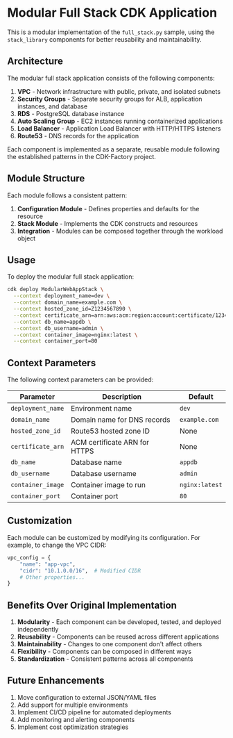 # Modular Full Stack CDK Application

This is a modular implementation of the `full_stack.py` sample, using the `stack_library` components for better reusability and maintainability.

## Architecture

The modular full stack application consists of the following components:

1. **VPC** - Network infrastructure with public, private, and isolated subnets
2. **Security Groups** - Separate security groups for ALB, application instances, and database
3. **RDS** - PostgreSQL database instance
4. **Auto Scaling Group** - EC2 instances running containerized applications
5. **Load Balancer** - Application Load Balancer with HTTP/HTTPS listeners
6. **Route53** - DNS records for the application

Each component is implemented as a separate, reusable module following the established patterns in the CDK-Factory project.

## Module Structure

Each module follows a consistent pattern:

1. **Configuration Module** - Defines properties and defaults for the resource
2. **Stack Module** - Implements the CDK constructs and resources
3. **Integration** - Modules can be composed together through the workload object

## Usage

To deploy the modular full stack application:

```bash
cdk deploy ModularWebAppStack \
  --context deployment_name=dev \
  --context domain_name=example.com \
  --context hosted_zone_id=Z1234567890 \
  --context certificate_arn=arn:aws:acm:region:account:certificate/12345678-1234-1234-1234-123456789012 \
  --context db_name=appdb \
  --context db_username=admin \
  --context container_image=nginx:latest \
  --context container_port=80
```

## Context Parameters

The following context parameters can be provided:

| Parameter | Description | Default |
|-----------|-------------|---------|
| `deployment_name` | Environment name | `dev` |
| `domain_name` | Domain name for DNS records | `example.com` |
| `hosted_zone_id` | Route53 hosted zone ID | None |
| `certificate_arn` | ACM certificate ARN for HTTPS | None |
| `db_name` | Database name | `appdb` |
| `db_username` | Database username | `admin` |
| `container_image` | Container image to run | `nginx:latest` |
| `container_port` | Container port | `80` |

## Customization

Each module can be customized by modifying its configuration. For example, to change the VPC CIDR:

```python
vpc_config = {
    "name": "app-vpc",
    "cidr": "10.1.0.0/16",  # Modified CIDR
    # Other properties...
}
```

## Benefits Over Original Implementation

1. **Modularity** - Each component can be developed, tested, and deployed independently
2. **Reusability** - Components can be reused across different applications
3. **Maintainability** - Changes to one component don't affect others
4. **Flexibility** - Components can be composed in different ways
5. **Standardization** - Consistent patterns across all components

## Future Enhancements

1. Move configuration to external JSON/YAML files
2. Add support for multiple environments
3. Implement CI/CD pipeline for automated deployments
4. Add monitoring and alerting components
5. Implement cost optimization strategies

